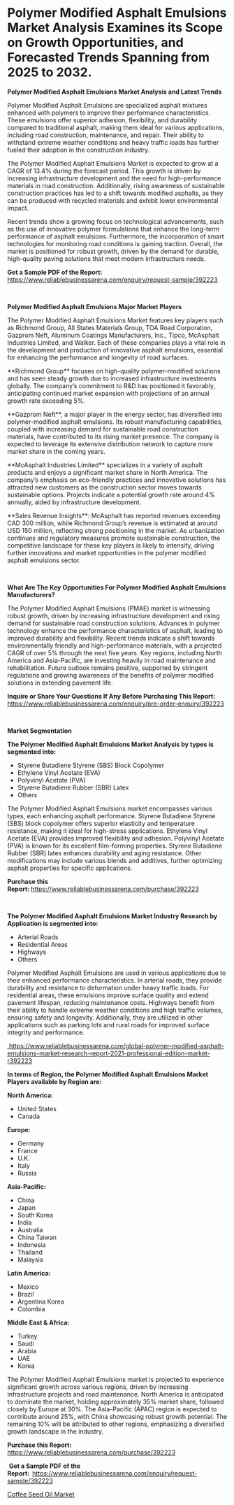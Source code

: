 <p><h1>Polymer Modified Asphalt Emulsions Market Analysis Examines its Scope on Growth Opportunities, and Forecasted Trends Spanning from 2025 to 2032.</h1></p><p><strong>Polymer Modified Asphalt Emulsions Market Analysis and Latest Trends</strong></p>
<p><p>Polymer Modified Asphalt Emulsions are specialized asphalt mixtures enhanced with polymers to improve their performance characteristics. These emulsions offer superior adhesion, flexibility, and durability compared to traditional asphalt, making them ideal for various applications, including road construction, maintenance, and repair. Their ability to withstand extreme weather conditions and heavy traffic loads has further fueled their adoption in the construction industry.</p><p>The Polymer Modified Asphalt Emulsions Market is expected to grow at a CAGR of 13.4% during the forecast period. This growth is driven by increasing infrastructure development and the need for high-performance materials in road construction. Additionally, rising awareness of sustainable construction practices has led to a shift towards modified asphalts, as they can be produced with recycled materials and exhibit lower environmental impact.</p><p>Recent trends show a growing focus on technological advancements, such as the use of innovative polymer formulations that enhance the long-term performance of asphalt emulsions. Furthermore, the incorporation of smart technologies for monitoring road conditions is gaining traction. Overall, the market is positioned for robust growth, driven by the demand for durable, high-quality paving solutions that meet modern infrastructure needs.</p></p>
<p><strong>Get a Sample PDF of the Report:&nbsp;</strong> <a href="https://www.reliablebusinessarena.com/enquiry/request-sample/392223?utm_campaign=2396&utm_medium=2&utm_source=Github&utm_content=ia&utm_term=29032025&utm_id=polymer-modified-asphalt-emulsions">https://www.reliablebusinessarena.com/enquiry/request-sample/392223</a></p>
<p>&nbsp;</p>
<p><strong>Polymer Modified Asphalt Emulsions Major Market Players</strong></p>
<p><p>The Polymer Modified Asphalt Emulsions Market features key players such as Richmond Group, All States Materials Group, TOA Road Corporation, Gazprom Neft, Aluminum Coatings Manufacturers, Inc., Tipco, McAsphalt Industries Limited, and Walker. Each of these companies plays a vital role in the development and production of innovative asphalt emulsions, essential for enhancing the performance and longevity of road surfaces.</p><p>**Richmond Group** focuses on high-quality polymer-modified solutions and has seen steady growth due to increased infrastructure investments globally. The company’s commitment to R&D has positioned it favorably, anticipating continued market expansion with projections of an annual growth rate exceeding 5%.</p><p>**Gazprom Neft**, a major player in the energy sector, has diversified into polymer-modified asphalt emulsions. Its robust manufacturing capabilities, coupled with increasing demand for sustainable road construction materials, have contributed to its rising market presence. The company is expected to leverage its extensive distribution network to capture more market share in the coming years.</p><p>**McAsphalt Industries Limited** specializes in a variety of asphalt products and enjoys a significant market share in North America. The company’s emphasis on eco-friendly practices and innovative solutions has attracted new customers as the construction sector moves towards sustainable options. Projects indicate a potential growth rate around 4% annually, aided by infrastructure development.</p><p>**Sales Revenue Insights**: McAsphalt has reported revenues exceeding CAD 300 million, while Richmond Group’s revenue is estimated at around USD 150 million, reflecting strong positioning in the market. As urbanization continues and regulatory measures promote sustainable construction, the competitive landscape for these key players is likely to intensify, driving further innovations and market opportunities in the polymer modified asphalt emulsions sector.</p></p>
<p>&nbsp;</p>
<p><strong>What Are The Key Opportunities For Polymer Modified Asphalt Emulsions Manufacturers?</strong></p>
<p><p>The Polymer Modified Asphalt Emulsions (PMAE) market is witnessing robust growth, driven by increasing infrastructure development and rising demand for sustainable road construction solutions. Advances in polymer technology enhance the performance characteristics of asphalt, leading to improved durability and flexibility. Recent trends indicate a shift towards environmentally friendly and high-performance materials, with a projected CAGR of over 5% through the next five years. Key regions, including North America and Asia-Pacific, are investing heavily in road maintenance and rehabilitation. Future outlook remains positive, supported by stringent regulations and growing awareness of the benefits of polymer modified solutions in extending pavement life.</p></p>
<p><strong>Inquire or Share Your Questions If Any Before Purchasing This Report:</strong> <a href="https://www.reliablebusinessarena.com/enquiry/pre-order-enquiry/392223?utm_campaign=2396&utm_medium=2&utm_source=Github&utm_content=ia&utm_term=29032025&utm_id=polymer-modified-asphalt-emulsions">https://www.reliablebusinessarena.com/enquiry/pre-order-enquiry/392223</a></p>
<p>&nbsp;</p>
<p><strong>Market Segmentation</strong></p>
<p><strong>The Polymer Modified Asphalt Emulsions Market Analysis by types is segmented into:</strong></p>
<p><ul><li>Styrene Butadiene Styrene (SBS) Block Copolymer</li><li>Ethylene Vinyl Acetate (EVA)</li><li>Polyvinyl Acetate (PVA)</li><li>Styrene Butadiene Rubber (SBR) Latex</li><li>Others</li></ul></p>
<p><p>The Polymer Modified Asphalt Emulsions market encompasses various types, each enhancing asphalt performance. Styrene Butadiene Styrene (SBS) block copolymer offers superior elasticity and temperature resistance, making it ideal for high-stress applications. Ethylene Vinyl Acetate (EVA) provides improved flexibility and adhesion. Polyvinyl Acetate (PVA) is known for its excellent film-forming properties. Styrene Butadiene Rubber (SBR) latex enhances durability and aging resistance. Other modifications may include various blends and additives, further optimizing asphalt properties for specific applications.</p></p>
<p><strong>Purchase this Report:&nbsp;</strong><a href="https://www.reliablebusinessarena.com/purchase/392223?utm_campaign=2396&utm_medium=2&utm_source=Github&utm_content=ia&utm_term=29032025&utm_id=polymer-modified-asphalt-emulsions">https://www.reliablebusinessarena.com/purchase/392223</a></p>
<p>&nbsp;</p>
<p><strong>The Polymer Modified Asphalt Emulsions Market Industry Research by Application is segmented into:</strong></p>
<p><ul><li>Arterial Roads</li><li>Residential Areas</li><li>Highways</li><li>Others</li></ul></p>
<p><p>Polymer Modified Asphalt Emulsions are used in various applications due to their enhanced performance characteristics. In arterial roads, they provide durability and resistance to deformation under heavy traffic loads. For residential areas, these emulsions improve surface quality and extend pavement lifespan, reducing maintenance costs. Highways benefit from their ability to handle extreme weather conditions and high traffic volumes, ensuring safety and longevity. Additionally, they are utilized in other applications such as parking lots and rural roads for improved surface integrity and performance.</p></p>
<p><a href="https://www.reliablebusinessarena.com/global-polymer-modified-asphalt-emulsions-market-research-report-2021-professional-edition-market-r392223?utm_campaign=2396&utm_medium=2&utm_source=Github&utm_content=ia&utm_term=29032025&utm_id=polymer-modified-asphalt-emulsions">&nbsp;https://www.reliablebusinessarena.com/global-polymer-modified-asphalt-emulsions-market-research-report-2021-professional-edition-market-r392223</a></p>
<p><strong>In terms of Region, the Polymer Modified Asphalt Emulsions Market Players available by Region are:</strong></p>
<p>
    <p> <strong> North America: </strong>
        <ul>
            <li>United States</li>
            <li>Canada</li>
        </ul>
        </p> 
    <p> <strong> Europe: </strong>
        <ul>
            <li>Germany</li>
            <li>France</li>
            <li>U.K.</li>
            <li>Italy</li>
            <li>Russia</li>
        </ul>
        </p> 
    <p> <strong> Asia-Pacific: </strong>
        <ul>
            <li>China</li>
            <li>Japan</li>
            <li>South Korea</li>
            <li>India</li>
            <li>Australia</li>
            <li>China Taiwan</li>
            <li>Indonesia</li>
            <li>Thailand</li>
            <li>Malaysia</li>
        </ul>
        </p> 
    <p> <strong> Latin America: </strong>
        <ul>
            <li>Mexico</li>
            <li>Brazil</li>
            <li>Argentina Korea</li>
            <li>Colombia</li>
        </ul>
        </p> 
    <p> <strong> Middle East & Africa: </strong>
        <ul>
            <li>Turkey</li>
            <li>Saudi</li>
            <li>Arabia</li>
            <li>UAE</li>
            <li>Korea</li>
        </ul>
    </p>
    </p>
<p><p>The Polymer Modified Asphalt Emulsions market is projected to experience significant growth across various regions, driven by increasing infrastructure projects and road maintenance. North America is anticipated to dominate the market, holding approximately 35% market share, followed closely by Europe at 30%. The Asia-Pacific (APAC) region is expected to contribute around 25%, with China showcasing robust growth potential. The remaining 10% will be attributed to other regions, emphasizing a diversified growth landscape in the industry.</p></p>
<p><strong>Purchase this Report: </strong><a href="https://www.reliablebusinessarena.com/purchase/392223?utm_campaign=2396&utm_medium=2&utm_source=Github&utm_content=ia&utm_term=29032025&utm_id=polymer-modified-asphalt-emulsions">https://www.reliablebusinessarena.com/purchase/392223</a></p>
<p>&nbsp;<strong>Get a Sample PDF of the Report:&nbsp;&nbsp;</strong><a href="https://www.reliablebusinessarena.com/enquiry/request-sample/392223?utm_campaign=2396&utm_medium=2&utm_source=Github&utm_content=ia&utm_term=29032025&utm_id=polymer-modified-asphalt-emulsions">https://www.reliablebusinessarena.com/enquiry/request-sample/392223</a></p>
<p><strong></strong></p>
<p><p><a href="https://github.com/ilonaenterline65/Market-Research-Report-List-1/blob/main/coffee-seed-oil-market.md?utm_campaign=2396&utm_medium=2&utm_source=Github&utm_content=ia&utm_term=29032025&utm_id=polymer-modified-asphalt-emulsions">Coffee Seed Oil Market</a></p></p>